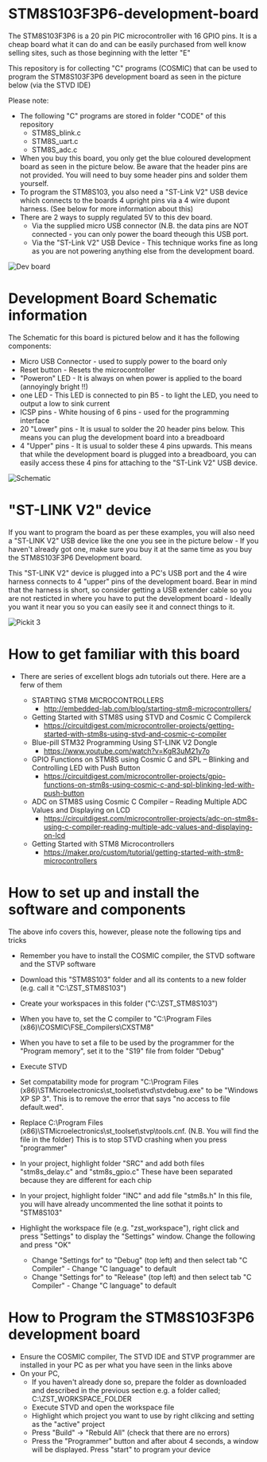 # STM8S103F3P6-development-board

The STM8S103F3P6 is a 20 pin PIC microcontroller with 16 GPIO pins. It is a cheap board what it can do and can be easily purchased from well know selling sites, such as those beginning with the letter "E"

This repository is for collecting "C" programs (COSMIC) that can be used to program the STM8S103F3P6 development board as seen in the picture below (via the STVD IDE)   

Please note:
 - The following "C" programs are stored in folder "CODE" of this repository  
   - STM8S_blink.c  
   - STM8S_uart.c
   - STM8S_adc.c 	 	 
 - When you buy this board, you only get the blue coloured development board as seen in the picture below. Be aware that the header pins are not provided. You will need to buy some header pins and solder them yourself.
 - To program the STM8S103, you also need a "ST-Link V2" USB device which connects to the boards 4 upright pins via a 4 wire dupont harness. (See below for more information about this) 
 - There are 2 ways to supply regulated 5V to this dev board. 
   - Via the supplied micro USB connector (N.B. the data pins are NOT connected - you can only power the board theough this USB port.
   - Via the "ST-Link V2" USB Device  - This technique works fine as long as you are not powering anything else from the development board.
   

<img src="images/12f675 board.jpg" alt="Dev board"/>


# Development Board Schematic information
The Schematic for this board is pictured below and it has the following components:
 - Micro USB Connector  - used to supply power to the board only
 - Reset button         - Resets the microcontroller 
 - "Poweron" LED        - It is always on when power is applied to the board (annoyingly bright !!)
 - one LED              - This LED is connected to pin B5 - to light the LED, you need to output a low to sink current
 - ICSP pins            - White housing of 6 pins - used for the programming interface
 - 20 "Lower" pins      - It is usual to solder the 20 header pins below. This means you can plug the development board into a breadboard
 - 4  "Upper" pins      - It is usual to solder these 4 pins upwards. This means that while the development board is plugged into a breadboard, you can easily access these 4 pins for attaching to the "ST-Link V2" USB device. 


<img src="images/12f675 schematic.jpg" alt="Schematic"/>


# "ST-LINK V2" device
If you want to program the board as per these examples, you will also need a "ST-LINK V2" USB device like the one you see in the picture below - If you haven't already got one, make sure you buy it at the same time as you buy the STM8S103F3P6 Development board.  

This "ST-LINK V2" device is plugged into a PC's USB port and the 4 wire harness connects to 4 "upper" pins of the development board. Bear in mind that the harness is short, so consider getting a USB extender cable so you are not resticted in where you have to put the development board - Ideally you want it near you so you can easily see it and connect things to it.  

<img src="images/pickit3.jpg" alt="Pickit 3"/>


# How to get familiar with this board
- There are series of excellent blogs adn tutorials out there. Here are a ferw of them

  - STARTING STM8 MICROCONTROLLERS
    - http://embedded-lab.com/blog/starting-stm8-microcontrollers/
  - Getting Started with STM8S using STVD and Cosmic C Compilerck
    - https://circuitdigest.com/microcontroller-projects/getting-started-with-stm8s-using-stvd-and-cosmic-c-compiler
  - Blue-pill STM32 Programming Using ST-LINK V2 Dongle
    - https://www.youtube.com/watch?v=KgR3uM21y7o
  - GPIO Functions on STM8S using Cosmic C and SPL – Blinking and Controlling LED with Push Button
    - https://circuitdigest.com/microcontroller-projects/gpio-functions-on-stm8s-using-cosmic-c-and-spl-blinking-led-with-push-button
  - ADC on STM8S using Cosmic C Compiler – Reading Multiple ADC Values and Displaying on LCD
    - https://circuitdigest.com/microcontroller-projects/adc-on-stm8s-using-c-compiler-reading-multiple-adc-values-and-displaying-on-lcd
  - Getting Started with STM8 Microcontrollers
    - https://maker.pro/custom/tutorial/getting-started-with-stm8-microcontrollers


# How to set up and install the software and components
The above info covers this, however, please note the following tips and tricks
 - Remember you have to install the COSMIC compiler, the STVD software and the STVP software

 - Download this "STM8S103" folder and all its contents to a new folder (e.g. call it "C:\ZST_STM8S103")

 - Create your workspaces in this folder ("C:\ZST_STM8S103")

 - When you have to, set the C compiler to "C:\Program Files (x86)\COSMIC\FSE_Compilers\CXSTM8"

 - When you have to set a file to be used by the programmer for the "Program memory", set it to the "S19" file from folder "Debug"

 - Execute STVD
  - Set compatability mode for program "C:\Program Files (x86)\STMicroelectronics\st_toolset\stvd\stvdebug.exe" to be "Windows XP SP 3".
    This is to remove the error that says "no access to file default.wed".

  - Replace C:\Program Files (x86)\STMicroelectronics\st_toolset\stvp\tools.cnf. (N.B. You will find the file in the folder) 
    This is to stop STVD crashing when you press "programmer" 

  - In your project, highlight folder "SRC" and add both files "stm8s_delay.c" and "stm8s_gpio.c" 
    These have been separated because they are different for each chip

  - In your project, highlight folder "INC" and add file "stm8s.h"
    In this file, you will have already uncommented the line sothat it points to "STM8S103" 

  - Highlight the workspace file (e.g. "zst_workspace"), right click and press "Settings" to display the "Settings" window. 
    Change the following and press "OK" 
    - Change "Settings for" to "Debug"   (top left) and then select tab "C Compiler" - Change "C language" to default   
    - Change "Settings for" to "Release" (top left) and then select tab "C Compiler" - Change "C language" to default  


# How to Program the STM8S103F3P6 development board
 - Ensure the COSMIC compiler, The STVD IDE and STVP programmer are installed in your PC as per what you have seen in the links above
 - On your PC, 
   - If you haven't already done so, prepare the folder as downloaded and described in the previous section e.g. a folder called; C:\ZST_WORKSPACE_FOLDER
   - Execute STVD and open the workspace file  
   - Highlight which project you want to use by right clikcing and setting as the "active" project 
   - Press "Build" -> "Rebuld All" (check that there are no errors)
   - Press the "Programmer" button and after about 4 seconds, a window will be displayed. Press "start" to program your device
